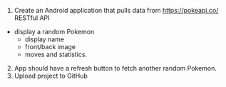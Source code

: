1. Create an Android application that pulls data from https://pokeapi.co/ RESTful API
- display a random Pokemon
    - display name
    - front/back image
    - moves and statistics.

2. App should have a refresh button to fetch another random Pokemon.
3. Upload project to GitHub